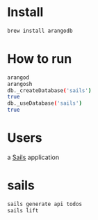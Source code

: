# Install

```bash
brew install arangodb
```


# How to run

```bash
arangod
arangosh
db._createDatabase('sails')
true
db._useDatabase('sails')
true
```

# Users

a [Sails](http://sailsjs.org) application


# sails

```bash
sails generate api todos
sails lift
```


